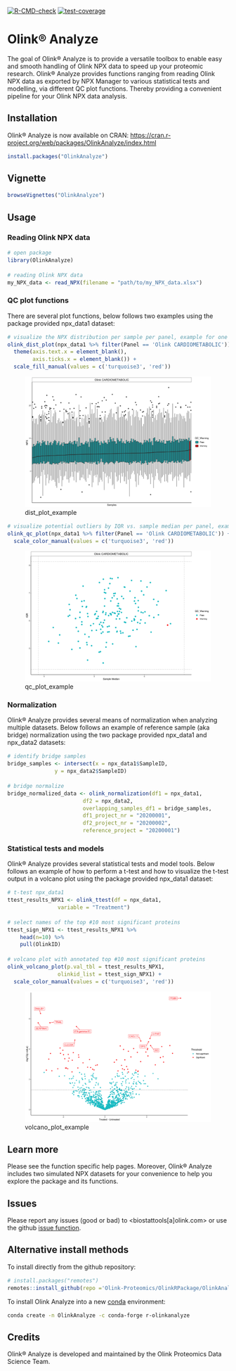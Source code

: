 
<!-- README.md is generated from README.Rmd. Please edit that file -->
<!-- badges: start -->

[![R-CMD-check](https://github.com/Olink-Proteomics/OlinkRPackage/actions/workflows/R-CMD-check.yaml/badge.svg)](https://github.com/Olink-Proteomics/OlinkRPackage/actions/workflows/R-CMD-check.yaml)
[![test-coverage](https://github.com/Olink-Proteomics/OlinkRPackage/actions/workflows/test-coverage.yaml/badge.svg)](https://github.com/Olink-Proteomics/OlinkRPackage/actions/workflows/test-coverage.yaml)
<!-- badges: end -->

# Olink® Analyze

The goal of Olink® Analyze is to provide a versatile toolbox to enable
easy and smooth handling of Olink NPX data to speed up your proteomic
research. Olink® Analyze provides functions ranging from reading Olink
NPX data as exported by NPX Manager to various statistical tests and
modelling, via different QC plot functions. Thereby providing a
convenient pipeline for your Olink NPX data analysis.

## Installation

Olink® Analyze is now available on CRAN:
<https://cran.r-project.org/web/packages/OlinkAnalyze/index.html>

``` r
install.packages("OlinkAnalyze")
```

## Vignette

``` r
browseVignettes("OlinkAnalyze")
```

## Usage

### Reading Olink NPX data

``` r
# open package
library(OlinkAnalyze)

# reading Olink NPX data 
my_NPX_data <- read_NPX(filename = "path/to/my_NPX_data.xlsx")
```

### QC plot functions

There are several plot functions, below follows two examples using the
package provided npx_data1 dataset:

``` r
# visualize the NPX distribution per sample per panel, example for one panel
olink_dist_plot(npx_data1 %>% filter(Panel == 'Olink CARDIOMETABOLIC')) +
  theme(axis.text.x = element_blank(),
        axis.ticks.x = element_blank()) +
  scale_fill_manual(values = c('turquoise3', 'red'))
```

<figure>
<img src="figures/example_distplot.png" alt="dist_plot_example" />
<figcaption aria-hidden="true">dist_plot_example</figcaption>
</figure>

``` r
# visualize potential outliers by IQR vs. sample median per panel, example for one panel
olink_qc_plot(npx_data1 %>% filter(Panel == 'Olink CARDIOMETABOLIC')) +
  scale_color_manual(values = c('turquoise3', 'red'))
```

<figure>
<img src="figures/example_qcplot.png" alt="qc_plot_example" />
<figcaption aria-hidden="true">qc_plot_example</figcaption>
</figure>

### Normalization

Olink® Analyze provides several means of normalization when analyzing
multiple datasets. Below follows an example of reference sample (aka
bridge) normalization using the two package provided npx_data1 and
npx_data2 datasets:

``` r
# identify bridge samples
bridge_samples <- intersect(x = npx_data1$SampleID,
               y = npx_data2$SampleID)

# bridge normalize
bridge_normalized_data <- olink_normalization(df1 = npx_data1,
                        df2 = npx_data2,
                        overlapping_samples_df1 = bridge_samples,
                        df1_project_nr = "20200001",
                        df2_project_nr = "20200002",
                        reference_project = "20200001")
```

### Statistical tests and models

Olink® Analyze provides several statistical tests and model tools. Below
follows an example of how to perform a t-test and how to visualize the
t-test output in a volcano plot using the package provided npx_data1
dataset:

``` r
# t-test npx_data1
ttest_results_NPX1 <- olink_ttest(df = npx_data1,
                variable = "Treatment")

# select names of the top #10 most significant proteins
ttest_sign_NPX1 <- ttest_results_NPX1 %>%
    head(n=10) %>%
    pull(OlinkID)

# volcano plot with annotated top #10 most significant proteins
olink_volcano_plot(p.val_tbl = ttest_results_NPX1,
                olinkid_list = ttest_sign_NPX1) +
  scale_color_manual(values = c('turquoise3', 'red'))
```

<figure>
<img src="figures/example_volcanoplot.png" alt="volcano_plot_example" />
<figcaption aria-hidden="true">volcano_plot_example</figcaption>
</figure>

## Learn more

Please see the function specific help pages. Moreover, Olink® Analyze
includes two simulated NPX datasets for your convenience to help you
explore the package and its functions.

## Issues

Please report any issues (good or bad) to \<biostattools\[a\]olink.com\>
or use the github [issue
function](https://github.com/Olink-Proteomics/OlinkRPackage/issues).

## Alternative install methods

To install directly from the github repository:

``` r
# install.packages("remotes")
remotes::install_github(repo ='Olink-Proteomics/OlinkRPackage/OlinkAnalyze', ref = "main", build_vignettes = TRUE)
```

To install Olink Analyze into a new
[conda](https://docs.conda.io/en/latest/) environment:

``` bash
conda create -n OlinkAnalyze -c conda-forge r-olinkanalyze
```

## Credits

Olink® Analyze is developed and maintained by the Olink Proteomics Data
Science Team.
